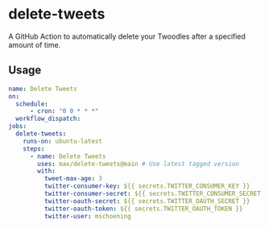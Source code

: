# delete-tweets

A GitHub Action to automatically delete your Twoodles after a specified amount
of time.

## Usage

```yaml
name: Delete Tweets
on:
  schedule:
      - cron: "0 0 * * *"
  workflow_dispatch:
jobs:
  delete-tweets:
    runs-on: ubuntu-latest
    steps:
      - name: Delete Tweets
        uses: max/delete-tweets@main # Use latest tagged version
        with:
          tweet-max-age: 3
          twitter-consumer-key: ${{ secrets.TWITTER_CONSUMER_KEY }}
          twitter-consumer-secret: ${{ secrets.TWITTER_CONSUMER_SECRET }}
          twitter-oauth-secret: ${{ secrets.TWITTER_OAUTH_SECRET }}
          twitter-oauth-token: ${{ secrets.TWITTER_OAUTH_TOKEN }}
          twitter-user: mschoening
```
